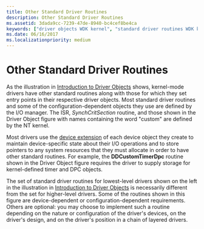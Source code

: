 ```yaml
---
title: Other Standard Driver Routines
description: Other Standard Driver Routines
ms.assetid: 3dada9cc-7239-47de-8940-bc4cef8be4ca
keywords: ["driver objects WDK kernel", "standard driver routines WDK kernel , driver objects", "driver routines WDK kernel , driver objects", "routines WDK kernel , driver objects", "objects WDK driver objects"]
ms.date: 06/16/2017
ms.localizationpriority: medium
---
```


# Other Standard Driver Routines





As the illustration in [Introduction to Driver Objects](introduction-to-driver-objects.md) shows, kernel-mode drivers have other standard routines along with those for which they set entry points in their respective driver objects. Most standard driver routines and some of the configuration-dependent objects they use are defined by the I/O manager. The ISR, *SynchCritSection* routine, and those shown in the Driver Object figure with names containing the word "custom" are defined by the NT kernel.

Most drivers use the [device extension](device-extensions.md) of each device object they create to maintain device-specific state about their I/O operations and to store pointers to any system resources that they must allocate in order to have other standard routines. For example, the **DDCustomTimerDpc** routine shown in the Driver Object figure requires the driver to supply storage for kernel-defined timer and DPC objects.

The set of standard driver routines for lowest-level drivers shown on the left in the illustration in [Introduction to Driver Objects](introduction-to-driver-objects.md) is necessarily different from the set for higher-level drivers. Some of the routines shown in this figure are device-dependent or configuration-dependent requirements. Others are optional: you may choose to implement such a routine depending on the nature or configuration of the driver's devices, on the driver's design, and on the driver's position in a chain of layered drivers.

 

 




